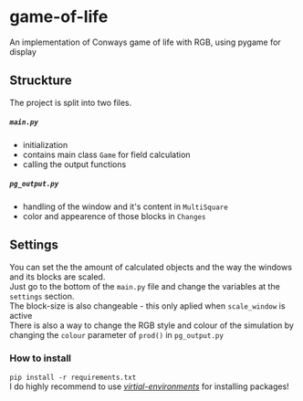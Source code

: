# game-of-life 
An implementation of Conways game of life with RGB, using pygame for display

## Struckture
The project is split into two files.  
##### `main.py`
* initialization
* contains main class `Game` for field calculation
* calling the output functions


##### `pg_output.py`  
* handling of the window and it's content in `MultiSquare`
* color and appearence of those blocks in `Changes`

## Settings
You can set the the amount of calculated objects and the way the windows and its blocks are scaled.  
Just go to the bottom of the `main.py` file and change the variables at the `settings` section.  
The block-size is also changeable - this only aplied when `scale_window` is active  
‌
There is also a way to change the RGB style and colour of the simulation by changing the `colour` parameter of `prod()` in `pg_output.py`

### How to install
`pip install -r requirements.txt`  
I do highly recommend to use [_virtial-environments_](https://packaging.python.org/guides/installing-using-pip-and-virtual-environments/#creating-a-virtual-environment) for installing packages!

